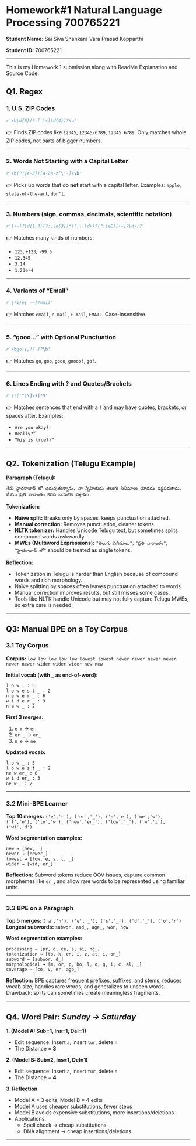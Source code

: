 # Homework#1 Natural Language Processing 700765221

**Student Name:** Sai Siva Shankara Vara Prasad Kopparthi

**Student ID:** 700765221

---

This is my Homework 1 submission along with ReadMe Explanation and Source Code.


## **Q1. Regex**

### **1. U.S. ZIP Codes**

```python
r'\b\d{5}(?:[-\s]\d{4})?\b'
```

👉 Finds ZIP codes like `12345`, `12345-6789`, `12345 6789`.
Only matches whole ZIP codes, not parts of bigger numbers.

---

### **2. Words Not Starting with a Capital Letter**

```python
r'\b(?![A-Z])[A-Za-z’\'-]+\b'
```

👉 Picks up words that do **not** start with a capital letter.
Examples: `apple`, `state-of-the-art`, `don’t`.

---

### **3. Numbers (sign, commas, decimals, scientific notation)**

```python
r'[+-]?\d{1,3}(?:,\d{3})*(?:\.\d+)?(?:[eE][+-]?\d+)?'
```

👉 Matches many kinds of numbers:

* `123`, `+123`, `-99.5`
* `12,345`
* `3.14`
* `1.23e-4`

---

### **4. Variants of “Email”**

```python
r'(?i)e[ -–]?mail'
```

👉 Matches `email`, `e-mail`, `E mail`, `EMAIL`.
Case-insensitive.

---

### **5. “gooo…” with Optional Punctuation**

```python
r'\bgo+[,!?.]?\b'
```

👉 Matches `go`, `goo`, `gooo`, `goooo!`, `go?`.

---

### **6. Lines Ending with ? and Quotes/Brackets**

```python
r'\?['")\]\s]*$'
```

👉 Matches sentences that end with a `?` and may have quotes, brackets, or spaces after.
Examples:

* `Are you okay?`
* `Really?”`
* `This is true?)”   `

---

## Q2. Tokenization (Telugu Example)

**Paragraph (Telugu):**

```
నేను హైదరాబాద్ లో చదువుతున్నాను. నా స్నేహితుడు తెలుగు సినిమాలు చూడడం ఇష్టపడతాడు. మేము ప్రతి వారాంతం కలిసి బయటికి వెళ్తాము.
```

**Tokenization:**

* **Naïve split:** Breaks only by spaces, keeps punctuation attached.
* **Manual correction:** Removes punctuation, cleaner tokens.
* **NLTK tokenizer:** Handles Unicode Telugu text, but sometimes splits compound words awkwardly.
* **MWEs (Multiword Expressions):** `"తెలుగు సినిమాలు"`, `"ప్రతి వారాంతం"`, `"హైదరాబాద్ లో"` should be treated as single tokens.

**Reflection:**
 - Tokenization in Telugu is harder than English because of compound words and rich morphology.
 - Naïve splitting by spaces often leaves punctuation attached to words.
 - Manual correction improves results, but still misses some cases.
 - Tools like NLTK handle Unicode but may not fully capture Telugu MWEs, so extra care is needed.
---

## Q3: Manual BPE on a Toy Corpus

### 3.1 Toy Corpus

**Corpus:** `low low low low low lowest lowest newer newer newer newer newer newer wider wider wider new new`

**Initial vocab (with `_` as end-of-word):**

```
l o w _ : 5
l o w e s t _ : 2
n e w e r _ : 6
w i d e r _ : 3
n e w _ : 2
```

**First 3 merges:**

1. `e r` → `er`
2. `er _` → `er_`
3. `n e` → `ne`

**Updated vocab:**

```
l o w _ : 5
l o w e s t _ : 2
ne w er_ : 6
w i d er_ : 3
ne w _ : 2
```

---

### 3.2 Mini-BPE Learner

**Top 10 merges:** `('e','r'), ('er','_'), ('n','e'), ('ne','w'), ('l','o'), ('lo','w'), ('new','er_'), ('low','_'), ('w','i'), ('wi','d')`

**Word segmentation examples:**

```
new → [new, _]
newer → [newer_]
lowest → [low, e, s, t, _]
wider → [wid, er_]
```

**Reflection:** Subword tokens reduce OOV issues, capture common morphemes like `er_`, and allow rare words to be represented using familiar units.

---

### 3.3 BPE on a Paragraph

**Top 5 merges:** `('a','n'), ('e','_'), ('s','_'), ('d','_'), ('o','r')`
**Longest subwords:** `subwor, and_, age_, wor, how`

**Word segmentation examples:**

```
processing → [pr, o, ce, s, si, ng_]
tokenization → [to, k, en, i, z, at, i, on_]
subword → [subwor, d_]
morphological → [m, or, p, ho, l, o, g, i, c, al, _]
coverage → [co, v, er, age_]
```

**Reflection:** BPE captures frequent prefixes, suffixes, and stems, reduces vocab size, handles rare words, and generalizes to unseen words. Drawback: splits can sometimes create meaningless fragments.

---

## Q4. Word Pair: *Sunday → Saturday*

**1. (Model A: Sub=1, Ins=1, Del=1)**

* Edit sequence: Insert `a`, insert `tur`, delete `n`
* The Distance = **3**

**2. (Model B: Sub=2, Ins=1, Del=1)**

* Edit sequence: Insert `a`, insert `tur`, delete `n`
* The Distance = **4**

**3. Reflection**

* Model A = 3 edits, Model B = 4 edits
* Model A uses cheaper substitutions, fewer steps
* Model B avoids expensive substitutions, more insertions/deletions
* Applications:
  - Spell check → cheap substitutions
  - DNA alignment → cheap insertions/deletions

---
